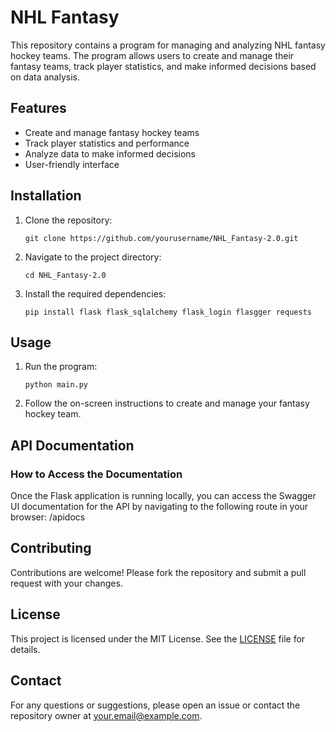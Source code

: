 # NHL Fantasy

This repository contains a program for managing and analyzing NHL fantasy hockey teams. The program allows users to create and manage their fantasy teams, track player statistics, and make informed decisions based on data analysis.

## Features

- Create and manage fantasy hockey teams
- Track player statistics and performance
- Analyze data to make informed decisions
- User-friendly interface

## Installation

1. Clone the repository:
    ```
    git clone https://github.com/yourusername/NHL_Fantasy-2.0.git
    ```
2. Navigate to the project directory:
    ```
    cd NHL_Fantasy-2.0
    ```
3. Install the required dependencies:
    ```
    pip install flask flask_sqlalchemy flask_login flasgger requests
    ```

## Usage

1. Run the program:
    ```
    python main.py
    ```
2. Follow the on-screen instructions to create and manage your fantasy hockey team.

## API Documentation

### How to Access the Documentation

Once the Flask application is running locally, you can access the Swagger UI documentation for the API by navigating to the following route in your browser: /apidocs

## Contributing

Contributions are welcome! Please fork the repository and submit a pull request with your changes.

## License

This project is licensed under the MIT License. See the [LICENSE](LICENSE) file for details.

## Contact

For any questions or suggestions, please open an issue or contact the repository owner at your.email@example.com.
